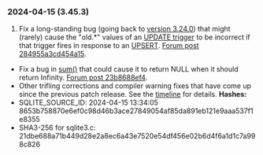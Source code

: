 ### 2024\-04\-15 (3\.45\.3\)

1. Fix a long\-standing bug (going back to [version 3\.24\.0](#version_3_24_0))
 that might (rarely) cause the "old.\*" values of an [UPDATE trigger](lang_createtrigger.html)
 to be incorrect if that trigger fires in response to an [UPSERT](lang_upsert.html).
 [Forum post 284955a3cd454a15](https://sqlite.org/forum/forumpost/284955a3cd454a15).
- Fix a bug in [sum()](lang_aggfunc.html#sumunc) that could cause it to return NULL when it should return
 Infinity. [Forum post 23b8688ef4](https://sqlite.org/forum/forumpost/23b8688ef4).
- Other trifling corrections and compiler warning fixes that have come up
 since the previous patch release. See the
 [timeline](https://sqlite.org/src/timeline?from=version-3.45.2&to=version-3.45.3&to2=branch-3.45)
 for details.
**Hashes:**
- SQLITE\_SOURCE\_ID: 2024\-04\-15 13:34:05 8653b758870e6ef0c98d46b3ace27849054af85da891eb121e9aaa537f1e8355
- SHA3\-256 for sqlite3\.c: 21dbe688a71b449d28e2a8ec6a43e7520e54df456e02b6d4f6a1d1c7a998c826




